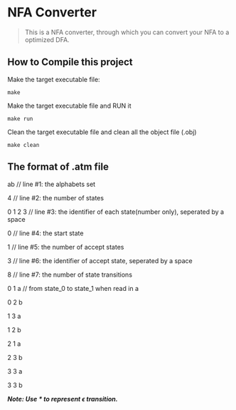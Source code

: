# NFA Converter

> This is a NFA converter, through which you can convert your NFA to a optimized DFA.



## How to Compile this project

Make the target executable file:
```shell
make
```

Make the target executable file and RUN it
```shell
make run
```

Clean the target executable file and clean all the object file (.obj)
```shell
make clean
```

## The format of .atm file

ab			// line #1: the alphabets set

4			// line #2: the number of states

0 1 2 3		// line #3: the identifier of each state(number only), seperated by a space

0			// line #4: the start state

1			// line #5: the number of accept states

3			// line #6: the identifier of accept state, seperated by a space

8			// line #7: the number of state transitions

0 1 a  		// from state_0 to state_1 when read in a

0 2 b

1 3 a

1 2 b

2 1 a

2 3 b

3 3 a

3 3 b

***Note:  Use \* to represent $\epsilon$ transition.***


